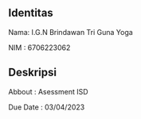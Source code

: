 ## Identitas

Nama: I.G.N Brindawan Tri Guna Yoga

NIM : 6706223062

## Deskripsi

Abbout : Asessment ISD

Due Date : 03/04/2023
